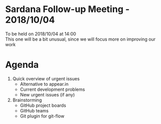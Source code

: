 # Sardana Follow-up Meeting - 2018/10/04

To be held on 2018/10/04 at 14:00  
This one will be a bit unusual, since we will focus more on improving our work

# Agenda
1. Quick overview of urgent issues
	* Alternative to appear.in
	* Current development problems
	* New urgent issues (if any)
2. Brainstorming
	* GitHub project boards
	* GitHub teams
	* Git plugin for git-flow
